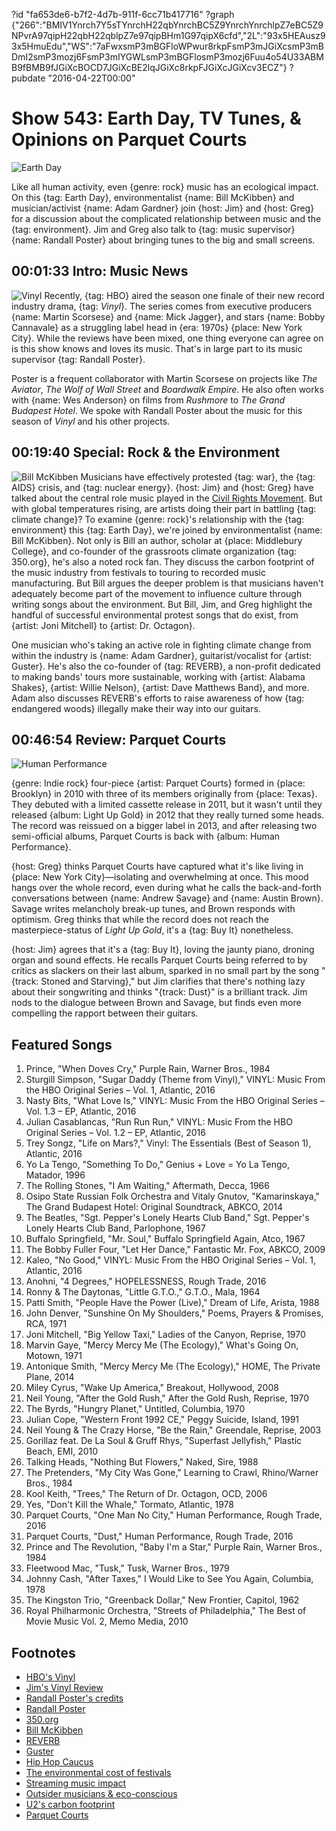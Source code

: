 ?id "fa653de6-b7f2-4d7b-911f-6cc71b417716"
?graph {"266":"BMIV1Ynrch7Y5sTYnrchH22qbYnrchBC5Z9YnrchYnrchlpZ7eBC5Z9NPvrA97qipH22qbH22qblpZ7e97qipBHm1G97qipX6cfd","2L":"93x5HEAusz93x5HmuEdu","WS":"7aFwxsmP3mBGFloWPwur8rkpFsmP3mJGiXcsmP3mBDmI2smP3mozj6FsmP3mIYGWLsmP3mBGFlosmP3mozj6Fuu4o54U33ABMB9fBMB9fJGiXcBOCD7JGiXcBE2lqJGiXc8rkpFJGiXcJGiXcv3ECZ"}
?pubdate "2016-04-22T00:00"
# Show 543: Earth Day, TV Tunes, & Opinions on Parquet Courts

![Earth Day](https://static.soundopinions.org/images/2016/earthday_web.jpg)

Like all human activity, even {genre: rock} music has an ecological impact. On this {tag: Earth Day}, environmentalist {name: Bill McKibben} and musician/activist {name: Adam Gardner} join {host: Jim} and {host: Greg} for a discussion about the complicated relationship between music and the {tag: environment}. Jim and Greg also talk to {tag: music supervisor} {name: Randall Poster} about bringing tunes to the big and small screens.


## 00:01:33 Intro: Music News
![Vinyl](https://static.soundopinions.org/assets/543/2L0.jpg)
Recently, {tag: HBO} aired the season one finale of their new record industry drama, {tag: *Vinyl*}. The series comes from executive producers {name: Martin Scorsese} and {name: Mick Jagger}, and stars {name: Bobby Cannavale} as a struggling label head in {era: 1970s} {place: New York City}. While the reviews have been mixed, one thing everyone can agree on is this show knows and loves its music. That's in large part to its music supervisor {tag: Randall Poster}. 

Poster is a frequent collaborator with Martin Scorsese on projects like *The Aviator*, *The Wolf of Wall Street* and *Boardwalk Empire*. He also often works with {name: Wes Anderson} on films from *Rushmore* to *The Grand Budapest Hotel*. We spoke with Randall Poster about the music for this season of *Vinyl* and his other projects.


## 00:19:40 Special: Rock & the Environment
![Bill McKibben](https://static.soundopinions.org/assets/543/WS0.jpg)
Musicians have effectively protested {tag: war}, the {tag: AIDS} crisis, and {tag: nuclear energy}. {host: Jim} and {host: Greg} have talked about the central role music played in the [Civil Rights Movement](/show/534/). But with global temperatures rising, are artists doing their part in battling {tag: climate change}? To examine {genre: rock}'s relationship with the {tag: environment} this {tag: Earth Day}, we're joined by environmentalist {name: Bill McKibben}. Not only is Bill an author, scholar at {place: Middlebury College}, and co-founder of the grassroots climate organization {tag: 350.org}, he's also a noted rock fan. They discuss the carbon footprint of the music industry from festivals to touring to recorded music manufacturing. But Bill argues the deeper problem is that musicians haven't adequately become part of the movement to influence culture through writing songs about the environment. But Bill, Jim, and Greg highlight the handful of successful environmental protest songs that do exist, from {artist: Joni Mitchell} to {artist: Dr. Octagon}.

One musician who's taking an active role in fighting climate change from within the industry is {name: Adam Gardner}, guitarist/vocalist for {artist: Guster}. He's also the co-founder of {tag: REVERB}, a non-profit dedicated to making bands' tours more sustainable, working with {artist: Alabama Shakes}, {artist: Willie Nelson}, {artist: Dave Matthews Band}, and more. Adam also discusses REVERB's efforts to raise awareness of how {tag: endangered woods} illegally make their way into our guitars.


## 00:46:54 Review: Parquet Courts
![Human Performance](https://static.soundopinions.org/assets/543/2660.jpg)

{genre: Indie rock} four-piece {artist: Parquet Courts} formed in {place: Brooklyn} in 2010 with three of its members originally from {place: Texas}. They debuted with a limited cassette release in 2011, but it wasn't until they released {album: Light Up Gold} in 2012 that they really turned some heads. The record was reissued on a bigger label in 2013, and after releasing two semi-official albums, Parquet Courts is back with {album: Human Performance}. 
  
{host: Greg} thinks Parquet Courts have captured what it's like living in {place: New York City}—isolating and overwhelming at once. This mood hangs over the whole record, even during what he calls the back-and-forth conversations between {name: Andrew Savage} and {name: Austin Brown}. Savage writes melancholy break-up tunes, and Brown responds with optimism. Greg thinks that while the record does not reach the masterpiece-status of *Light Up Gold*, it's a {tag: Buy It} nonetheless.

{host: Jim} agrees that it's a {tag: Buy It}, loving the jaunty piano, droning organ and sound effects. He recalls Parquet Courts being referred to by critics as slackers on their last album, sparked in no small part by the song "{track: Stoned and Starving}," but Jim clarifies that there's nothing lazy about their songwriting and thinks "{track: Dust}" is a brilliant track. Jim nods to the dialogue between Brown and Savage, but finds even more compelling the rapport between their guitars. 


## Featured Songs

1. Prince, "When Doves Cry," Purple Rain, Warner Bros., 1984 
1. Sturgill Simpson, "Sugar Daddy (Theme from Vinyl)," VINYL: Music From the HBO Original Series – Vol. 1, Atlantic, 2016 
1. Nasty Bits, "What Love Is," VINYL: Music From the HBO Original Series – Vol. 1.3 – EP, Atlantic, 2016 
1. Julian Casablancas, "Run Run Run," VINYL: Music From the HBO Original Series – Vol. 1.2 – EP, Atlantic, 2016 
1. Trey Songz, "Life on Mars?," Vinyl: The Essentials (Best of Season 1), Atlantic, 2016 
1. Yo La Tengo, "Something To Do," Genius + Love = Yo La Tengo, Matador, 1996
1. The Rolling Stones, "I Am Waiting," Aftermath, Decca, 1966
1. Osipo State Russian Folk Orchestra and Vitaly Gnutov, "Kamarinskaya," The Grand Budapest Hotel: Original Soundtrack, ABKCO, 2014
1. The Beatles, "Sgt. Pepper's Lonely Hearts Club Band," Sgt. Pepper's Lonely Hearts Club Band, Parlophone, 1967 
1. Buffalo Springfield, "Mr. Soul," Buffalo Springfield Again, Atco, 1967 
1. The Bobby Fuller Four, "Let Her Dance," Fantastic Mr. Fox, ABKCO, 2009 
1. Kaleo, "No Good," VINYL: Music From the HBO Original Series – Vol. 1, Atlantic, 2016 
1. Anohni, "4 Degrees," HOPELESSNESS, Rough Trade, 2016 
1. Ronny & The Daytonas, "Little G.T.O.," G.T.O., Mala, 1964 
1. Patti Smith, "People Have the Power (Live)," Dream of Life, Arista, 1988 
1. John Denver, "Sunshine On My Shoulders," Poems, Prayers & Promises, RCA, 1971 
1. Joni Mitchell, "Big Yellow Taxi," Ladies of the Canyon, Reprise, 1970
1. Marvin Gaye, "Mercy Mercy Me (The Ecology)," What's Going On, Motown, 1971
1. Antonique Smith, "Mercy Mercy Me (The Ecology)," HOME, The Private Plane, 2014
1. Miley Cyrus, "Wake Up America," Breakout, Hollywood, 2008 
1. Neil Young, "After the Gold Rush," After the Gold Rush, Reprise, 1970 
1. The Byrds, "Hungry Planet," Untitled, Columbia, 1970 
1. Julian Cope, "Western Front 1992 CE," Peggy Suicide, Island, 1991 
1. Neil Young & The Crazy Horse, "Be the Rain," Greendale, Reprise, 2003 
1. Gorillaz feat. De La Soul & Gruff Rhys, "Superfast Jellyfish," Plastic Beach, EMI, 2010 
1. Talking Heads, "Nothing But Flowers," Naked, Sire, 1988 
1. The Pretenders, "My City Was Gone," Learning to Crawl, Rhino/Warner Bros., 1984 
1. Kool Keith, "Trees," The Return of Dr. Octagon, OCD, 2006
1. Yes, "Don't Kill the Whale," Tormato, Atlantic, 1978 
1. Parquet Courts, "One Man No City," Human Performance, Rough Trade, 2016 
1. Parquet Courts, "Dust," Human Performance, Rough Trade, 2016 
1. Prince and The Revolution, "Baby I'm a Star," Purple Rain, Warner Bros., 1984 
1. Fleetwood Mac, "Tusk," Tusk, Warner Bros., 1979 
1. Johnny Cash, "After Taxes," I Would Like to See You Again, Columbia, 1978 
1. The Kingston Trio, "Greenback Dollar," New Frontier, Capitol, 1962 
1. Royal Philharmonic Orchestra, "Streets of Philadelphia," The Best of Movie Music Vol. 2, Memo Media, 2010


## Footnotes
- [HBO's Vinyl](http://www.hbo.com/vinyl/)
- [Jim's Vinyl Review](https://www.wbez.org/shows/jim-derogatis/personality-crisis-are-frustration-and-heartache-all-that-vinyl-has-got/3d5c01b1-6333-431a-ab5c-0c2c0bc19204)
- [Randall Poster's credits](http://www.imdb.com/name/nm0692922/)
- [Randall Poster](http://www.searchparty-music.com/)
- [350.org](http://350.org/)
- [Bill McKibben](http://www.billmckibben.com/)
- [REVERB](http://reverb.org/)
- [Guster](http://www.guster.com/)
- [Hip Hop Caucus](http://www.hiphopcaucus.org/)
- [The environmental cost of festivals](http://www.laweekly.com/music/trashed-music-festivals-are-environmental-disasters-2614424)
- [Streaming music impact](https://www.washingtonpost.com/national/health-science/depending-on-how-you-listen-cds-may-be-the-environmentally-sensitive-choice/2013/05/24/9a6ff63c-c15e-11e2-bfdb-3886a561c1ff_story.html)
- [Outsider musicians & eco-conscious](http://www.theguardian.com/music/musicblog/2016/mar/22/eco-conscious-anohni-theesatisfaction-outsider-music-artists-challenge-ecocide-business)
- [U2's carbon footprint](http://www.theguardian.com/music/2009/jul/10/u2-world-tour-carbon-footprint)
- [Parquet Courts](https://parquetcourts.wordpress.com/)
